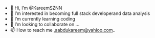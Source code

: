 - 👋 Hi, I’m @KareemSZNN
- 👀 I’m interested in becoming full stack developerand data analysis
- 🌱 I’m currently learning coding 
- 💞️ I’m looking to collaborate on ...
- 📫 How to reach me .aabdukareem@yahioo.com..

<!---
KareemSZNN/KareemSZNN is a ✨ special ✨ repository because its `README.md` (this file) appears on your GitHub profile.
You can click the Preview link to take a look at your changes.
--->
